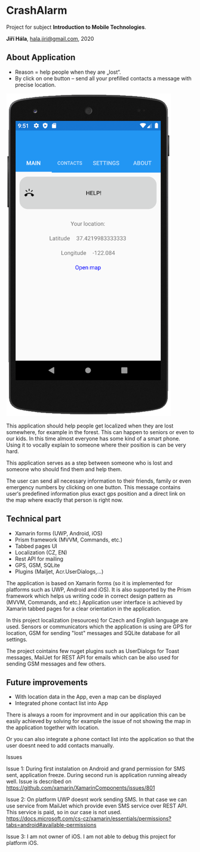 # CrashAlarm

Project for subject **Introduction to Mobile Technologies**.

**Jiří Hála**, hala.jiri@gmail.com, 2020



## About Application

* Reason = help people when they are „lost“.
* By click on one button – send all your prefilled contacts a message with precise location.

![Demo view](https://github.com/hala-jiri/CrashAlarm/blob/master/CrashAlarmDemoView.png)

This application should help people get localized when they are lost somewhere, for example in the forest.
This can happen to seniors or even to our kids.
In this time almost everyone has some kind of a smart phone. Using it to vocally explain to someone where their position is can be very hard.

This application serves as a step between someone who is lost and someone who should find them and help them.

The user can send all necessary information to their friends, family or even emergency numbers by clicking on one button.
This message contains user‘s predefined information plus exact gps position and a direct link on the map where exactly that person is right now.



## Technical part

* Xamarin forms (UWP, Android, iOS)
* Prism framework (MVVM, Commands, etc.)
* Tabbed pages UI
* Localization (CZ, EN)
* Rest API for mailing
* GPS, GSM, SQLite
* Plugins (Mailjet, Acr.UserDialogs,...)

The application is based on Xamarin forms (so it is implemented for platforms such as UWP, Android and iOS).
It is also supported by the Prism framework which helps us writing code in correct design pattern as (MVVM, Commands, and etc.)
Application user interface is achieved by Xamarin tabbed pages for a clear orientation in the application.

In this project localization (resources) for Czech and English language are used.
Sensors or communicators which the application is using are GPS for location, GSM for sending "lost" messages and SQLite database for all settings.

The project cointains few nuget plugins such as UserDialogs for Toast messages, MailJet for REST API for emails which can be also used for sending GSM messages and few others.


## Future improvements
* With location data in the App, even a map can be displayed
* Integrated phone contact list into App

There is always a room for improvment and in our application this can be easily achieved by solving for example the issue of not showing the map in the application together with location.

Or you can also integrate a phone contact list into the application so that the user doesnt need to add contacts manually.


Issues

Issue 1: During first instalation on Android and grand permission for SMS sent, application freeze. During second run is application running already well. Issue is described on https://github.com/xamarin/XamarinComponents/issues/801 

Issue 2: On platform UWP doesnt work sending SMS. In that case we can use service from MailJet which provide even SMS service over REST API. This service is paid, so in our case is not used. https://docs.microsoft.com/cs-cz/xamarin/essentials/permissions?tabs=android#available-permissions 

Issue 3: I am not owner of iOS. I am not able to debug this project for platform iOS.
